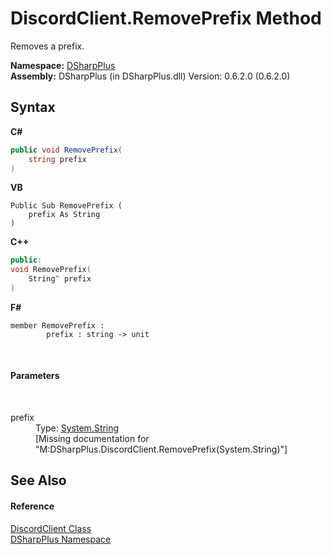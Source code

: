 # DiscordClient.RemovePrefix Method 
 

Removes a prefix.

**Namespace:**&nbsp;<a href="503971eb-de5e-a570-9922-de9500a9b1cc">DSharpPlus</a><br />**Assembly:**&nbsp;DSharpPlus (in DSharpPlus.dll) Version: 0.6.2.0 (0.6.2.0)

## Syntax

**C#**<br />
``` C#
public void RemovePrefix(
	string prefix
)
```

**VB**<br />
``` VB
Public Sub RemovePrefix ( 
	prefix As String
)
```

**C++**<br />
``` C++
public:
void RemovePrefix(
	String^ prefix
)
```

**F#**<br />
``` F#
member RemovePrefix : 
        prefix : string -> unit 

```

<br />

#### Parameters
&nbsp;<dl><dt>prefix</dt><dd>Type: <a href="http://msdn2.microsoft.com/en-us/library/s1wwdcbf" target="_blank">System.String</a><br />\[Missing <param name="prefix"/> documentation for "M:DSharpPlus.DiscordClient.RemovePrefix(System.String)"\]</dd></dl>

## See Also


#### Reference
<a href="8f8cbf24-03e9-53cc-389f-2ba10a699065">DiscordClient Class</a><br /><a href="503971eb-de5e-a570-9922-de9500a9b1cc">DSharpPlus Namespace</a><br />